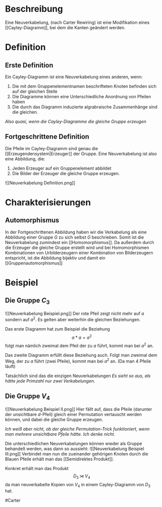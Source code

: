 # Beschreibung
Eine Neuverkabelung, (nach Carter Rewiring) ist eine Modifikation eines [[Cayley-Diagramm]], bei dem die Kanten geändert werden.

# Definition
## Erste Definition
Ein Cayley-Diagramm ist eine Neuverkabelung eines anderen, wenn:
1. Die mit dem Gruppenelementnamen beschrifteten Knoten befinden sich auf der gleichen Stelle
2. Die Diagramme können eine Unterschiedliche Anordnung von Pfeilen haben
3. Die durch das Diagramm induzierte algrabraische Zusammenhänge sind die gleichen.

*Also quasi, wenn die Cayley-Diagramme die gleiche Gruppe erzeugen*

## Fortgeschrittene Definition
Die Pfeile im Cayley-Diagramm sind genau die [[Erzeugendensystem|Erzeuger]] der Gruppe. Eine Neuverkabelung ist also eine Abbildung, die:
1. Jeden Erzeuger auf ein Gruppenelement abbildet
2. Die Bilder der Erzeuger die gleiche Gruppe erzeugen.
  
![[Neuverkabelung Definition.png]]

# Charakterisierungen
## Automorphismus
In der Fortgeschrittenen Abbildung haben wir die Verkabelung als eine Abbildung einer Gruppe $G$ zu sich selbst $G$ beschrieben.
Somit ist die Neuverkabelung zumindest ein [[Homomorphismus]].
Da außerdem durch die Erzeuger die gleiche Gruppe erstellt wird und bei Homomorphismen Kombinationen von Urbilderzeugern einer Kombination von Bilderzeugern entspricht, ist die Abbildung bijektiv und damit ein [[Gruppenautomorphismus]] 


# Beispiel
## Die Gruppe $C_3$
![[Neuverkabelung Beispiel.png]]
Der rote Pfeil zeigt nicht mehr auf $a$ sondern auf $a^2$.
Es gelten aber weiterhin die gleichen Beziehungen.

Das erste Diagramm hat zum Beispiel die Beziehung
$$a*a = a^2$$
folgt man nämlich zweimal dem Pfeil der zu $a$ führt, kommt man bei $a^2$ an.

Das zweite Diagramm erfüllt diese Beziehung auch.
Folgt man zweimal dem Weg, der zu $a$ führt (zwei Pfeile), kommt man bei $a^2$ an. (Da man 4 Pfeile läuft)

Tatsächlich sind das die einzigen Neuverkabelungen
*Es sieht so aus, als hätte jede Primzahl nur zwei Verkabelungen.*

## Die Gruppe $V_4$
![[Neuverkabelung Beispiel II.png]]
Hier fällt auf, dass die Pfeile (darunter der unsichtbare $d$-Pfeil) gleich einer Permutation vertauscht werden können, und dabei die gleiche Gruppe erzeugen.

*Ich weiß aber nicht, ob der gleiche Permutation-Trick funktioniert, wenn man mehrere unsichtbare Pfeile hätte. Ich denke nicht.*

Die unterschiedlichen Neuverkabelungen können wieder als Gruppe behandelt werden, was dann so aussieht:
![[Neuverkabelung Beispiel III.png]]
Verbindet man nun die zueinander gehörigen Knoten durch die Blauen Pfeile erhält man das [[Semidirektes Produkt]].

Konkret erhält man das Produkt
$$D_3 \rtimes V_4$$ da man neuverkabelte Kopien von $V_4$ in einem Cayley-Diagramm von $D_3$ hat.

#Carter 